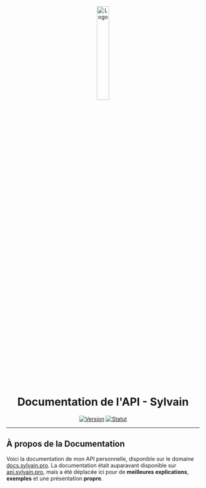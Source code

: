 <div align="center">
  <a href="https://docs.sylvain.pro"><img src="https://docs.sylvain.pro/images/logo.png" alt="Logo" width="25%" height="auto"></a>

  # Documentation de l'API - Sylvain
  [![Version](https://custom-icon-badges.demolab.com/badge/Version%20:-v0.8.0-ee6464?logo=docs.sylvain.pro&labelColor=23272A)](https://github.com/20syldev/docs/releases/latest)
  [![Statut](https://img.shields.io/badge/Statut%20:-En%20ligne-42b85f?labelColor=23272A)](https://docs.sylvain.pro)
</div>

---

## À propos de la Documentation
Voici la documentation de mon API personnelle, disponible sur le domaine [docs.sylvain.pro](https://docs.sylvain.pro).
La documentation était auparavant disponible sur [api.sylvain.pro](https://api.sylvain.pro), mais a été déplacée ici pour de **meilleures explications**, **exemples** et une présentation **propre**.
